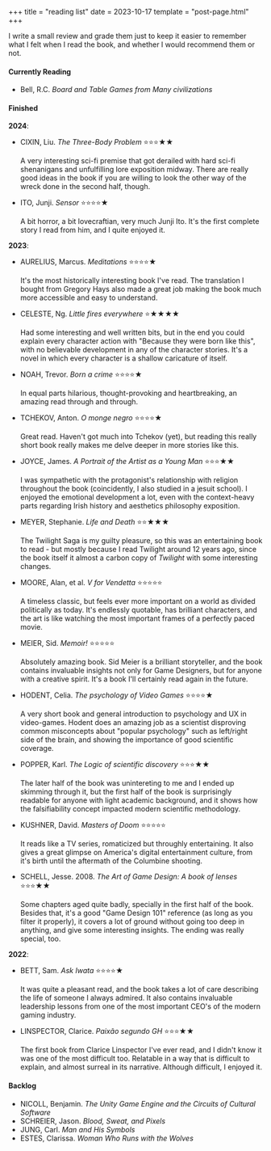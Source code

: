 +++
title = "reading list"
date = 2023-10-17
template = "post-page.html"
+++

I write a small review and grade them just to keep it easier to remember what I felt when I read the book, and whether I would recommend them or not.

#### Currently Reading

- Bell, R.C. *Board and Table Games from Many civilizations*

#### Finished

**2024**:

- CIXIN, Liu. *The Three-Body Problem* ⭐⭐⭐★★

	A very interesting sci-fi premise that got derailed with hard sci-fi shenanigans and unfulfilling lore exposition midway. There are really good ideas in the book if you are willing to look the other way of the wreck done in the second half, though.

- ITO, Junji. *Sensor* ⭐⭐⭐⭐★
  
	A bit horror, a bit lovecraftian, very much Junji Ito. It's the first complete story I read from him, and I quite enjoyed it.

**2023**:

- AURELIUS, Marcus. *Meditations* ⭐⭐⭐⭐★

	It's the most historically interesting book I've read. The translation I bought from Gregory Hays also made a great job making the book much more accessible and easy to understand.

- CELESTE, Ng. *Little fires everywhere* ⭐★★★★

	Had some interesting and well written bits, but in the end you could explain every character action with "Because they were born like this", with no believable development in any of the character stories. It's a novel in which every character is a shallow caricature of itself.

- NOAH, Trevor. *Born a crime* ⭐⭐⭐⭐★

	In equal parts hilarious, thought-provoking and heartbreaking, an amazing read through and through.

- TCHEKOV, Anton. *O monge negro* ⭐⭐⭐⭐★

	Great read. Haven't got much into Tchekov (yet), but reading this really short book really makes me delve deeper in more stories like this.

- JOYCE, James. *A Portrait of the Artist as a Young Man* ⭐⭐⭐★★

	I was sympathetic with the protagonist's relationship with religion throughout the book (coincidently, I also studied in a jesuit school). I enjoyed the emotional development a lot, even with the context-heavy parts regarding Irish history and aesthetics philosophy exposition.

- MEYER, Stephanie. *Life and Death* ⭐⭐★★★

	The Twilight Saga is my guilty pleasure, so this was an entertaining book to read - but mostly because I read Twilight around 12 years ago, since the book itself it almost a carbon copy of *Twilight* with some interesting changes.

- MOORE, Alan, et al. *V for Vendetta* ⭐⭐⭐⭐⭐

	A timeless classic, but feels ever more important on a world as divided politically as today. It's endlessly quotable, has brilliant characters, and the art is like watching the most important frames of a perfectly paced movie.

- MEIER, Sid. *Memoir!* ⭐⭐⭐⭐⭐

	Absolutely amazing book. Sid Meier is a brilliant storyteller, and the book contains invaluable insights not only for Game Designers, but for anyone with a creative spirit. It's a book I'll certainly read again in the future.

- HODENT, Celia. *The psychology of Video Games* ⭐⭐⭐⭐★

	A very short book and general introduction to psychology and UX in video-games. Hodent does an amazing job as a scientist disproving common misconcepts about "popular psychology" such as left/right side of the brain, and showing the importance of good scientific coverage.

- POPPER, Karl. *The Logic of scientific discovery* ⭐⭐⭐★★

	The later half of the book was unintereting to me and I ended up skimming through it, but the first half of the book is surprisingly readable for anyone with light academic background, and it shows how the falsifiability concept impacted modern scientific methodology.

- KUSHNER, David. *Masters of Doom* ⭐⭐⭐⭐⭐

    It reads like a TV series, romaticized but throughly entertaining. It also gives a great glimpse on America's digital entertainment culture, from it's birth until the aftermath of the Columbine shooting.

- SCHELL, Jesse. 2008. *The Art of Game Design: A book of lenses* ⭐⭐⭐★★

	Some chapters aged quite badly, specially in the first half of the book. Besides that, it's a good "Game Design 101" reference (as long as you filter it properly), it covers a lot of ground without going too deep in anything, and give some interesting insights. The ending was really special, too.

**2022**:
- BETT, Sam. *Ask Iwata* ⭐⭐⭐⭐★

	It was quite a pleasant read, and the book takes a lot of care describing the life of someone I always admired. It also contains invaluable leadership lessons from one of the most important CEO's of the modern gaming industry.

- LINSPECTOR, Clarice. *Paixão segundo GH* ⭐⭐⭐★★

	The first book from Clarice Linspector I've ever read, and I didn't know it was one of the most difficult too. Relatable in a way that is difficult to explain, and almost surreal in its narrative. Although difficult, I enjoyed it.

#### Backlog

- NICOLL, Benjamin. *The Unity Game Engine and the Circuits of Cultural Software*
- SCHREIER, Jason. *Blood, Sweat, and Pixels*
- JUNG, Carl. *Man and His Symbols*
- ESTES, Clarissa. *Woman Who Runs with the Wolves*
